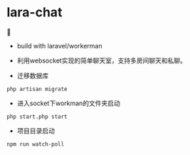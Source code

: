 # lara-chat
:rainbow:


- build with laravel/workerman

- 利用websocket实现的简单聊天室，支持多房间聊天和私聊。

- 迁移数据库
```
php artisan migrate
```

- 进入socket下workman的文件夹启动
```
php start.php start
```

- 项目目录启动
```
npm run watch-poll
```
